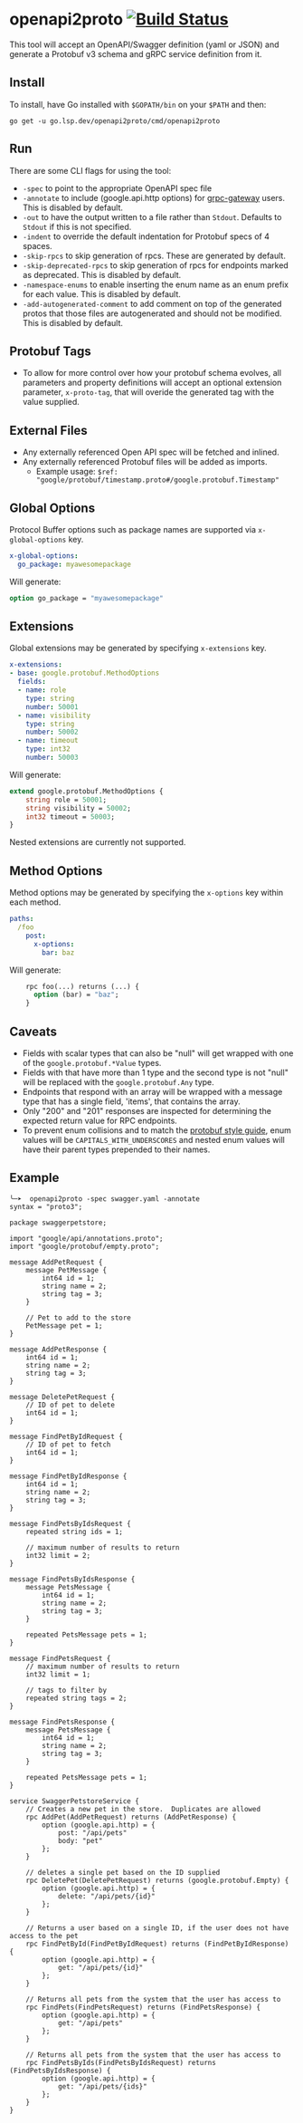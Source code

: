 # openapi2proto [![Build Status](https://travis-ci.org/nytimes/openapi2proto.svg?branch=master)](https://travis-ci.org/nytimes/openapi2proto)

This tool will accept an OpenAPI/Swagger definition (yaml or JSON) and generate a Protobuf v3 schema and gRPC service definition from it.

## Install

To install, have Go installed with `$GOPATH/bin` on your `$PATH` and then:
```
go get -u go.lsp.dev/openapi2proto/cmd/openapi2proto
```

## Run

There are some CLI flags for using the tool:
* `-spec` to point to the appropriate OpenAPI spec file
* `-annotate` to include (google.api.http options) for [grpc-gateway](https://github.com/gengo/grpc-gateway) users. This is disabled by default.
* `-out` to have the output written to a file rather than `Stdout`. Defaults to `Stdout` if this is not specified.
* `-indent` to override the default indentation for Protobuf specs of 4 spaces.
* `-skip-rpcs` to skip generation of rpcs. These are generated by default.
* `-skip-deprecated-rpcs` to skip generation of rpcs for endpoints marked as deprecated. This is disabled by default.
* `-namespace-enums` to enable inserting the enum name as an enum prefix for each value. This is disabled by default.
* `-add-autogenerated-comment` to add comment on top of the generated protos that those files are autogenerated and should not be modified. This is disabled by default.

## Protobuf Tags
* To allow for more control over how your protobuf schema evolves, all parameters and property definitions will accept an optional extension parameter, `x-proto-tag`, that will overide the generated tag with the value supplied.

## External Files
* Any externally referenced Open API spec will be fetched and inlined.
* Any externally referenced Protobuf files will be added as imports.
  * Example usage: `$ref: "google/protobuf/timestamp.proto#/google.protobuf.Timestamp"`

## Global Options

Protocol Buffer options such as package names are supported via `x-global-options` key.

```yaml
x-global-options:
  go_package: myawesomepackage
```

Will generate:

```protobuf
option go_package = "myawesomepackage"
```

## Extensions

Global extensions may be generated by specifying `x-extensions` key.

```yaml
x-extensions:
- base: google.protobuf.MethodOptions
  fields:
  - name: role
    type: string
    number: 50001
  - name: visibility
    type: string
    number: 50002
  - name: timeout
    type: int32
    number: 50003
```

Will generate:

```protobuf
extend google.protobuf.MethodOptions {
    string role = 50001;
    string visibility = 50002;
    int32 timeout = 50003;
}
```

Nested extensions are currently not supported.

## Method Options

Method options may be generated by specifying the `x-options` key within each method.

```yaml
paths:
  /foo
    post:
      x-options:
        bar: baz
```

Will generate:

```protobuf
    rpc foo(...) returns (...) {
      option (bar) = "baz";
    }
```

## Caveats

* Fields with scalar types that can also be "null" will get wrapped with one of the `google.protobuf.*Value` types.
* Fields with that have more than 1 type and the second type is not "null" will be replaced with the `google.protobuf.Any` type.
* Endpoints that respond with an array will be wrapped with a message type that has a single field, 'items', that contains the array.
* Only "200" and "201" responses are inspected for determining the expected return value for RPC endpoints.
* To prevent enum collisions and to match the [protobuf style guide](https://developers.google.com/protocol-buffers/docs/style#enums), enum values will be `CAPITALS_WITH_UNDERSCORES` and nested enum values will have their parent types prepended to their names.


## Example

```
╰─➤  openapi2proto -spec swagger.yaml -annotate
syntax = "proto3";

package swaggerpetstore;

import "google/api/annotations.proto";
import "google/protobuf/empty.proto";

message AddPetRequest {
    message PetMessage {
        int64 id = 1;
        string name = 2;
        string tag = 3;
    }

    // Pet to add to the store
    PetMessage pet = 1;
}

message AddPetResponse {
    int64 id = 1;
    string name = 2;
    string tag = 3;
}

message DeletePetRequest {
    // ID of pet to delete
    int64 id = 1;
}

message FindPetByIdRequest {
    // ID of pet to fetch
    int64 id = 1;
}

message FindPetByIdResponse {
    int64 id = 1;
    string name = 2;
    string tag = 3;
}

message FindPetsByIdsRequest {
    repeated string ids = 1;

    // maximum number of results to return
    int32 limit = 2;
}

message FindPetsByIdsResponse {
    message PetsMessage {
        int64 id = 1;
        string name = 2;
        string tag = 3;
    }

    repeated PetsMessage pets = 1;
}

message FindPetsRequest {
    // maximum number of results to return
    int32 limit = 1;

    // tags to filter by
    repeated string tags = 2;
}

message FindPetsResponse {
    message PetsMessage {
        int64 id = 1;
        string name = 2;
        string tag = 3;
    }

    repeated PetsMessage pets = 1;
}

service SwaggerPetstoreService {
    // Creates a new pet in the store.  Duplicates are allowed
    rpc AddPet(AddPetRequest) returns (AddPetResponse) {
        option (google.api.http) = {
            post: "/api/pets"
            body: "pet"
        };
    }

    // deletes a single pet based on the ID supplied
    rpc DeletePet(DeletePetRequest) returns (google.protobuf.Empty) {
        option (google.api.http) = {
            delete: "/api/pets/{id}"
        };
    }

    // Returns a user based on a single ID, if the user does not have access to the pet
    rpc FindPetById(FindPetByIdRequest) returns (FindPetByIdResponse) {
        option (google.api.http) = {
            get: "/api/pets/{id}"
        };
    }

    // Returns all pets from the system that the user has access to
    rpc FindPets(FindPetsRequest) returns (FindPetsResponse) {
        option (google.api.http) = {
            get: "/api/pets"
        };
    }

    // Returns all pets from the system that the user has access to
    rpc FindPetsByIds(FindPetsByIdsRequest) returns (FindPetsByIdsResponse) {
        option (google.api.http) = {
            get: "/api/pets/{ids}"
        };
    }
}
```
